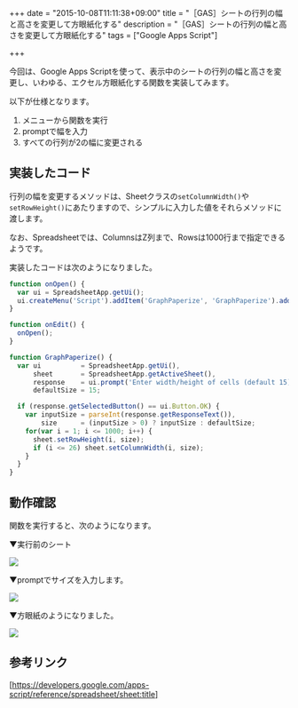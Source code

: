 +++
date = "2015-10-08T11:11:38+09:00"
title = "［GAS］シートの行列の幅と高さを変更して方眼紙化する"
description = "［GAS］シートの行列の幅と高さを変更して方眼紙化する"
tags = ["Google Apps Script"]

+++

今回は、Google Apps Scriptを使って、表示中のシートの行列の幅と高さを変更し、いわゆる、エクセル方眼紙化する関数を実装してみます。

以下が仕様となります。

1. メニューから関数を実行
2. promptで幅を入力
3. すべての行列が2の幅に変更される

## 実装したコード

行列の幅を変更するメソッドは、Sheetクラスの`setColumnWidth()`や`setRowHeight()`にあたりますので、シンプルに入力した値をそれらメソッドに渡します。

なお、Spreadsheetでは、ColumnsはZ列まで、Rowsは1000行まで指定できるようです。

実装したコードは次のようになりました。

```javascript
function onOpen() {
  var ui = SpreadsheetApp.getUi();
  ui.createMenu('Script').addItem('GraphPaperize', 'GraphPaperize').addToUi();
}

function onEdit() {
  onOpen();
}

function GraphPaperize() {
  var ui          = SpreadsheetApp.getUi(),
      sheet       = SpreadsheetApp.getActiveSheet(),
      response    = ui.prompt('Enter width/height of cells (default 15):'),
      defaultSize = 15;

  if (response.getSelectedButton() == ui.Button.OK) {
    var inputSize = parseInt(response.getResponseText()),
        size      = (inputSize > 0) ? inputSize : defaultSize;
    for(var i = 1; i <= 1000; i++) {
      sheet.setRowHeight(i, size);
      if (i <= 26) sheet.setColumnWidth(i, size);
    }
  }
}
```

## 動作確認

関数を実行すると、次のようになります。

▼実行前のシート

![](https://i.gyazo.com/7e90759a2872f49e3da7e39a5c18d0e9.png)

▼promptでサイズを入力します。

![](https://i.gyazo.com/e7ff228fa57100022c8a6ddb73e28693.png)

▼方眼紙のようになりました。

![](https://i.gyazo.com/5422a5feca05a18a20787e474405b44e.png)

## 参考リンク

[https://developers.google.com/apps-script/reference/spreadsheet/sheet:title]

